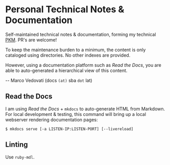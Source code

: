 # Personal Technical Notes & Documentation

Self-maintained technical notes & documentation, forming my technical
[PKM](https://en.wikipedia.org/wiki/Personal_knowledge_management).
PR's are welcome!

To keep the maintenance burden to a minimum, the content is only cataloged
using directories. No other indexes are provided.

However, using a documentation platform such as _Read the Docs_, you are able
to auto-generated a hierarchical view of this content.

-- Marco Vedovati (docs `(at)` sba `dot` lat)

## Read the Docs

I am using _Read the Docs_ + `mkdocs` to auto-generate HTML from Markdown.
For local development & testing, this command will bring up a local webserver
rendering documentation pages:

```console
$ mkdocs serve [-a LISTEN-IP:LISTEN-PORT] [--livereload]
```

## Linting

Use `ruby-mdl`.
